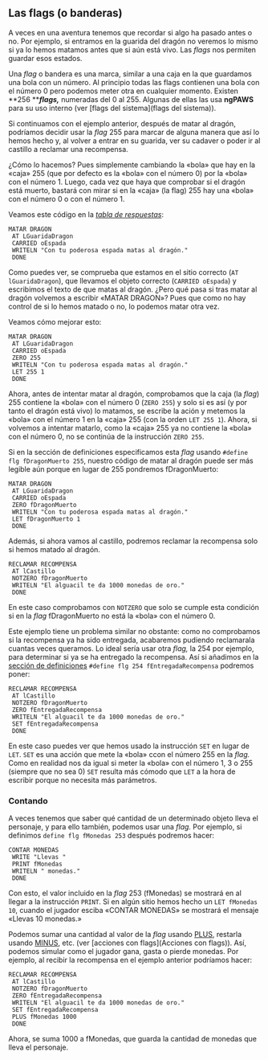 ## Las flags \(o banderas\)

A veces en una aventura tenemos que recordar si algo ha pasado antes o no. Por ejemplo, si entramos en la guarida del dragón no veremos lo mismo si ya lo hemos matamos antes que si aún está vivo. Las _flags_ nos permiten guardar esos estados.

Una _flag_ o bandera es una marca, similar a una caja en la que guardamos una bola con un número. Al principio todas las flags contienen una bola con el número 0 pero podemos meter otra en cualquier momento. Existen **256 **_**flags,**_ numeradas del 0 al 255. Algunas de ellas las usa **ngPAWS** para su uso interno \(ver [flags del sistema](flags del sistema)\).

Si continuamos con el ejemplo anterior, después de matar al dragón, podríamos decidir usar la _flag_ 255 para marcar de alguna manera que así lo hemos hecho y, al volver a entrar en su guarida, ver su cadaver o poder ir al castillo a reclamar una recompensa.

¿Cómo lo hacemos? Pues simplemente cambiando la «bola» que hay en la «caja» 255 \(que por defecto es la «bola» con el número 0\) por la «bola» con el número 1. Luego, cada vez que haya que comprobar si el dragón está muerto, bastará con mirar si en la «caja» \(la flag\) 255 hay una «bola» con el número 0 o con el número 1.

Veamos este código en la [_tabla de respuestas_](/La-tabla-de-respuestas.md):

```
MATAR DRAGON
 AT LGuaridaDragon
 CARRIED oEspada
 WRITELN "Con tu poderosa espada matas al dragón."
 DONE
```

Como puedes ver, se comprueba que estamos en el sitio correcto \(`AT lGuaridaDragon`\), que llevamos el objeto correcto \(`CARRIED oEspada`\) y escribimos el texto de que matas al dragón. ¿Pero qué pasa si tras matar al dragón volvemos a escribir «MATAR DRAGON»? Pues que como no hay control de si lo hemos matado o no, lo podemos matar otra vez.

Veamos cómo mejorar esto:

```
MATAR DRAGON
 AT LGuaridaDragon
 CARRIED oEspada
 ZERO 255
 WRITELN "Con tu poderosa espada matas al dragón."
 LET 255 1
 DONE
```

Ahora, antes de intentar matar al dragón, comprobamos que la caja \(la _flag_\) 255 contiene la «bola» con el número 0 \(`ZERO 255`\) y solo si es así \(y por tanto el dragón está vivo\) lo matamos, se escribe la ación y metemos la «bola» con el número 1 en la «caja» 255 \(con la orden `LET 255 1`\). Ahora, si volvemos a intentar matarlo, como la «caja» 255 ya no contiene la «bola» con el número 0, no se continúa de la instrucción `ZERO 255`.

Si en la sección de definiciones especificamos esta _flag_ usando `#define flg fDragonMuerto 255`, nuestro código de matar al dragón puede ser más legible aún porque en lugar de 255 pondremos fDragonMuerto:

```
MATAR DRAGON
 AT LGuaridaDragon
 CARRIED oEspada
 ZERO fDragonMuerto
 WRITELN "Con tu poderosa espada matas al dragón."
 LET fDragonMuerto 1
 DONE
```

Además, si ahora vamos al castillo, podremos reclamar la recompensa solo si hemos matado al dragón.

```
RECLAMAR RECOMPENSA
 AT lCastillo
 NOTZERO fDragonMuerto
 WRITELN "El alguacil te da 1000 monedas de oro."
 DONE
```

En este caso comprobamos con `NOTZERO` que solo se cumple esta condición si en la _flag_ fDragonMuerto no está la «bola» con el número 0.

Este ejemplo tiene un problema similar no obstante: como no comprobamos si la recompensa ya ha sido entregada, acabaremos pudiendo reclamarala cuantas veces queramos. Lo ideal sería usar otra _flag,_ la 254 por ejemplo, para determinar si ya se ha entregado la recompensa. Así si añadimos en la [sección de definiciones](#contando) `#define flg 254 fEntregadaRecompensa` podremos poner:

```
RECLAMAR RECOMPENSA
 AT lCastillo
 NOTZERO fDragonMuerto
 ZERO fEntregadaRecompensa
 WRITELN "El alguacil te da 1000 monedas de oro."
 SET fEntregadaRecompensa
 DONE
```

En este caso puedes ver que hemos usado la instrucción `SET` en lugar de `LET`. `SET` es una acción que mete la «bola» ccon el número 255 en la _flag._ Como en realidad nos da igual si meter la «bola» con el número 1, 3 o 255 \(siempre que no sea 0\) `SET` resulta más cómodo que `LET` a la hora de escribir porque no necesita más parámetros.

### Contando

A veces tenemos que saber qué cantidad de un determinado objeto lleva el personaje, y para ello también, podemos usar una _flag._ Por ejemplo, si definimos `define flg fMonedas 253` después podremos hacer:

```
CONTAR MONEDAS
 WRITE "Llevas "
 PRINT fMonedas
 WRITELN " monedas."
 DONE
```

Con esto, el valor incluido en la _flag_ 253 \(fMonedas\) se mostrará en al llegar a la instrucción `PRINT`. Si en algún sitio hemos hecho un `LET fMonedas 10`, cuando el jugador esciba «CONTAR MONEDAS» se mostrará el mensaje «Llevas 10 monedas.»

Podemos sumar una cantidad al valor de la _flag_ usando [PLUS](PLUS_ES), restarla usando [MINUS](MINUS_ES), etc. \(ver [acciones con flags](Acciones con flags)\). Así, podemos simular como el jugador gana, gasta o pierde monedas. Por ejemplo, al recibir la recompensa en el ejemplo anterior podríamos hacer:

```
RECLAMAR RECOMPENSA
 AT lCastillo
 NOTZERO fDragonMuerto
 ZERO fEntregadaRecompensa
 WRITELN "El alguacil te da 1000 monedas de oro."
 SET fEntregadaRecompensa
 PLUS fMonedas 1000
 DONE
```

Ahora, se suma 1000 a fMonedas, que guarda la cantidad de monedas que lleva el personaje.

